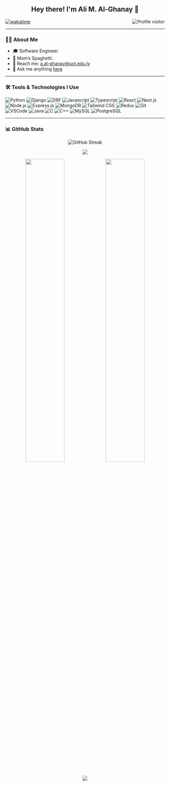 <h2 align="center">
  Hey there! I'm Ali M. Al-Ghanay 👋
</h2>

<a href="https://komarev.com/ghpvc/?username=alialghanay">
  <img align="right" src="https://komarev.com/ghpvc/?username=alialghanay&label=Visitors&color=0e75b6&style=flat" alt="Profile visitor" />
</a>

[![wakatime](https://wakatime.com/badge/user/eebb3dd8-d9b2-40de-9b88-6fd6cac99dbc.svg)](https://wakatime.com/@eebb3dd8-d9b2-40de-9b88-6fd6cac99dbc)

---

### 👨‍💻 About Me

- 🎓 Software Engineer.
- 🍝 Mom’s Spaghetti.
- 📧 Reach me: a.al-ghanay@uot.edu.ly  
- 💬 Ask me anything [here](https://github.com/alialghanay/alialghanay/issues)

---

### 🛠️ Tools & Technologies I Use

![Python](https://img.shields.io/badge/Python-3776AB?style=for-the-badge&logo=python&logoColor=white)
![Django](https://img.shields.io/badge/Django-092E20?style=for-the-badge&logo=django&logoColor=white)
![DRF](https://img.shields.io/badge/DRF-FF1709?style=for-the-badge&logo=django&logoColor=white)
![Javascript](https://img.shields.io/badge/Javascript-F0DB4F?style=for-the-badge&logo=javascript&logoColor=black)
![Typescript](https://img.shields.io/badge/Typescript-007acc?style=for-the-badge&logo=typescript&logoColor=white)
![React](https://img.shields.io/badge/-React-61DBFB?style=for-the-badge&logo=react&logoColor=black)
![Next.js](https://img.shields.io/badge/Next.js-black?style=for-the-badge&logo=next.js&logoColor=white)
![Node.js](https://img.shields.io/badge/Node.js-3C873A?style=for-the-badge&logo=node.js&logoColor=white)
![Express.js](https://img.shields.io/badge/Express.js-000000?style=for-the-badge&logo=express&logoColor=white)
![MongoDB](https://img.shields.io/badge/MongoDB-4EA94B?style=for-the-badge&logo=mongodb&logoColor=white)
![Tailwind CSS](https://img.shields.io/badge/Tailwind_CSS-06B6D4?style=for-the-badge&logo=tailwindcss&logoColor=white)
![Redux](https://img.shields.io/badge/Redux-593D88?style=for-the-badge&logo=redux&logoColor=white)
![Git](https://img.shields.io/badge/Git-F05032?style=for-the-badge&logo=git&logoColor=white)
![VSCode](https://img.shields.io/badge/VSCode-007ACC?style=for-the-badge&logo=visual-studio-code&logoColor=white)
![Java](https://img.shields.io/badge/Java-007396?style=for-the-badge&logo=java&logoColor=white)
![C](https://img.shields.io/badge/C-00599C?style=for-the-badge&logo=c&logoColor=white)
![C++](https://img.shields.io/badge/C++-00599C?style=for-the-badge&logo=c%2B%2B&logoColor=white)
![MySQL](https://img.shields.io/badge/MySQL-4479A1?style=for-the-badge&logo=mysql&logoColor=white)
![PostgreSQL](https://img.shields.io/badge/PostgreSQL-336791?style=for-the-badge&logo=postgresql&logoColor=white)

---

### 📊 GitHub Stats

<p align="center">
  <img src="https://github-readme-streak-stats.herokuapp.com/?user=alialghanay&theme=radical" alt="GitHub Streak" />
</p>

<p align="center">
  <img src="https://github-profile-summary-cards.vercel.app/api/cards/profile-details?username=alialghanay&theme=radical" />
</p>

<p align="center">
  <img src="https://denvercoder1-github-readme-stats.vercel.app/api?username=alialghanay&show_icons=true&theme=react&count_private=true" width="49.5%" />
  <img src="https://denvercoder1-github-readme-stats.vercel.app/api/top-langs/?username=alialghanay&langs_count=8&layout=compact&theme=react" width="49.5%" />
</p>

<p align="center">
  <img src="https://github-readme-activity-graph.vercel.app/graph?username=alialghanay&custom_title=Al%20Ghanay's%20GitHub%20Activity%20Graph&bg_color=0D1117&color=7F3FBF&line=7F3FBF&point=7F3FBF&area=true" />
</p>

